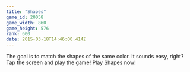 ```yaml
---
title: "Shapes"
game_id: 20058
game_width: 860
game_height: 576
rank: 600
date: 2015-03-18T14:46:00.414Z
---
```

The goal is to match the shapes of the same color. It sounds easy, right? Tap the screen and play the game! Play Shapes now!
